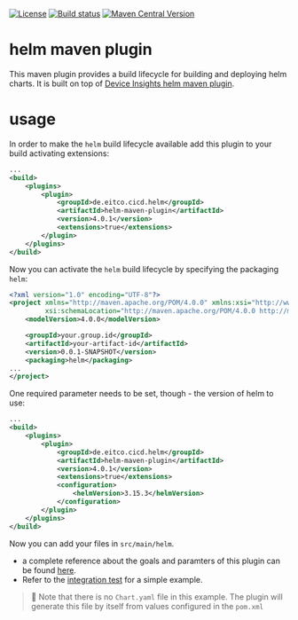 
[![License](https://img.shields.io/github/license/eitco/helm-maven-plugin.svg?style=for-the-badge)](https://opensource.org/license/mit)
[![Build status](https://img.shields.io/github/actions/workflow/status/eitco/helm-maven-plugin/deploy.yaml?branch=main&style=for-the-badge&logo=github)](https://github.com/eitco/helm-maven-plugin/actions/workflows/deploy.yaml)
[![Maven Central Version](https://img.shields.io/maven-central/v/de.eitco.cicd/helm-maven-plugin?style=for-the-badge&logo=apachemaven)](https://central.sonatype.com/artifact/de.eitco.cicd/helm-maven-plugin)

# helm maven plugin

This maven plugin provides a build lifecycle for building and deploying helm charts. It is built on top of
[Device Insights helm maven plugin](https://github.com/deviceinsight/helm-maven-plugin).


# usage

In order to make the `helm` build lifecycle available add this plugin to your build activating extensions:

```xml
...
<build>
    <plugins>
        <plugin>
            <groupId>de.eitco.cicd.helm</groupId>
            <artifactId>helm-maven-plugin</artifactId>
            <version>4.0.1</version>
            <extensions>true</extensions>
        </plugin>
    </plugins>
</build>
```

Now you can activate the `helm` build lifecycle by specifying the packaging `helm`:

```xml
<?xml version="1.0" encoding="UTF-8"?>
<project xmlns="http://maven.apache.org/POM/4.0.0" xmlns:xsi="http://www.w3.org/2001/XMLSchema-instance"
         xsi:schemaLocation="http://maven.apache.org/POM/4.0.0 http://maven.apache.org/xsd/maven-4.0.0.xsd">
    <modelVersion>4.0.0</modelVersion>

    <groupId>your.group.id</groupId>
    <artifactId>your-artifact-id</artifactId>
    <version>0.0.1-SNAPSHOT</version>
    <packaging>helm</packaging>
...
</project>
```

One required parameter needs to be set, though - the version of helm to use:

```xml
...
<build>
    <plugins>
        <plugin>
            <groupId>de.eitco.cicd.helm</groupId>
            <artifactId>helm-maven-plugin</artifactId>
            <version>4.0.1</version>
            <extensions>true</extensions>
            <configuration>
                <helmVersion>3.15.3</helmVersion>
            </configuration>
        </plugin>
    </plugins>
</build>
```

Now you can add your files in `src/main/helm`. 

* a complete reference about the goals and paramters of this plugin can be found [here](https://eitco.github.io/helm-maven-plugin/plugin-info.html).
* Refer to the [integration test](./src/it/simple) for a simple example.

> 📘 Note that there is no `Chart.yaml` file in this example. The plugin will generate this file by itself from values
> configured in the `pom.xml`


